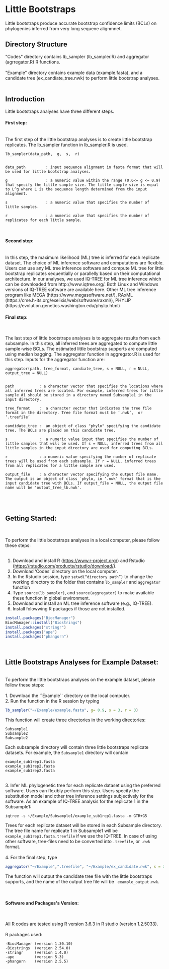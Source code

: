 # Little Bootstraps 
Little bootstraps produce accurate bootstrap confidence limits (BCLs) on phylogenies inferred from very long sequene alignmnet. 
<br />

## Directory Structure 
"Codes" directory contains lb_sampler (lb_sampler.R) and aggregator (agrregator.R) R functions. <br />
<br />
"Example" directory contains example data (example.fasta), and a candidate tree (ex_candiate_tree.nwk) to perform little bootstrap analyses. <br />
<br />

## Introduction
Little bootstraps analyses have three different steps. 
<br />
#### First step: 
<br />
The first step of the little bootstrap analyses is to create little bootstrap replicates. The lb_sampler function in lb_sampler.R is used.  

```
lb_sampler(data_path,  g,  s,  r)


data_path         : input sequence alignment in fasta format that will be used for little bootstrap analyses. 

g                 : a numeric value within the range (0.6<= g <= 0.9) that specify the little sample size. The little sample size is equal to L^g where L is the sequence length determined from the input alignment.  

s                 : a numeric value that specifies the number of little samples. 

r                 : a numeric value that specifies the number of replicates for each little sample.
```
<br />

#### Second step:

<br />
In this step, the maximum likelihood (ML) tree is inferred for each replicate dataset. The choice of ML inference software and computations are flexible. Users can use any ML tree inference software and compute ML tree for little bootstrap replicates sequentially or parallelly based on their computational architecture. In our analyses, we used IQ-TREE for ML tree inference which can be downloaded from http://www.iqtree.org/. Both Linux and Windows versions of IQ-TREE software are available here. Other ML tree inference program like MEGA (https://www.megasoftware.net/), RAxML (https://cme.h-its.org/exelixis/web/software/raxml/), PHYLIP (https://evolution.genetics.washington.edu/phylip.html)

<br />

#### Final step:

<br />

The last step of little bootstraps analyses is to aggregate results from each subsample. In this step, all inferred trees are aggregated to compute little sample-wise BCLs. The estimated little bootstrap supports are computed using median bagging. The aggregator function in aggregator.R is used for this step. Inputs for the aggregator function are:

```
aggregator(path, tree_format, candiate_tree, s = NULL, r = NULL, output_tree = NULL)


path           : a character vector that specifies the locations where all inferred trees are located. For example, inferred trees for little sample #1 should be stored in a directory named Subsample1 in the input directory.

tree_format    :  a character vector that indicates the tree file format in the directory. Tree file format must be ‘.nwk’,  or ‘.treefile’

candidate_tree :  an object of class "phylo" specifying the candidate tree. The BCLs are placed on this candidate tree. 

s              :  a numeric value input that specifies the number of little samples that will be used. If s = NULL, inferred trees from all little samples in the input directory are used for computing BCLs. 

r              : a numeric value specifying the number of replicate trees will be used from each subsample. If r = NULL, inferred trees from all replicates for a little sample are used. 

output_file    : a character vector specifying the output file name. The output is an object of class `phylo, in ‘.nwk’ format that is the input candidate tree with BCLs. If output_file = NULL, the output file name will be 'output_tree_lb.nwk'.
```
<br />

<br />

## Getting Started:

<br />

To perform the little bootstraps analyses in a local computer, please follow these steps:<br /><br />
1.	Download and install R (https://www.r-project.org/) and Rstudio (https://rstudio.com/products/rstudio/download/).<br />
2.	Download ‘Codes’ directory on the local computer. <br />
3.	In the Rstudio session, type ``setwd(“directory path”)`` to change the working directory to the folder that contains ``lb_sampler`` and ``aggregator`` function<br />
4.	Type ``source(lb_sampler)``, and ``source(aggregator)`` to make available these  function in global environment. <br />
5.	Download and install an ML tree inference software (e.g., IQ-TREE). <br />
6.	Install folowwing R packages if those are not installed. 

```R
install.packages("BiocManager")
BiocManager::install("Biostrings")
install.packages("stringr")
install.packages("ape")
install.packages("phangorn")
```

<br />

## Little Bootstraps Analyses for Example Dataset:

<br />
To perform the little bootstraps analyses on the example dataset, please follow these steps:<br /><br />
1.	Download the ``Example`` directory on the local computer. <br />
2.	Run the function in the R session by typing 

```R
lb_sampler("~/Example/example.fasta", g= 0.9, s = 3, r = 3)
```

This function will create three directories in the working directories:

```
Subsample1
Subsample2
Subsample2
```

Each subsample directory will contain three little bootstraps replicate datasets. For example, the ``Subsample1`` directory will contain 

```
example_sub1rep1.fasta
example_sub1rep2.fasta
example_sub1rep2.fasta
```
<br />
3.	Infer ML phylogenetic tree for each replicate dataset using the preferred software. Users can flexibly perform this step. Users specify the substitution model and other tree inference settings subjectively for the software. As an example of IQ-TREE analysis for the replicate 1 in the Subsample1:
<br />

``` 
iqtree -s ~/Example/Subsample1/example_sub1rep1.fasta -m GTR+G5
```

Trees for each replicate dataset will be stored in each Subsample directory. The tree file name for replicate 1 in Subsample1 will be `` example_sub1rep1.fasta.treefile`` if we use the IQ-TREE. In case of using other software, tree-files need to be converted into ``.treefile``, or ``.nwk`` format. <br /><br />
4.	For the final step, type 

```R
aggregator("~/Example",".treefile", "~/Example/ex_candidate.nwk", s = 3, r = 3, output_file = "example_output")
```

The function will output the candidate tree file with the little bootstraps supports, and the name of the output tree file will be `` example_output.nwk``.<br />

<br />

#### Software and Packages's Version:

<br />

All R codes are tested using R version 3.6.3 in R studio (version 1.2.5033).
<br />  
R packages used:
<br />

```
-BiocManager (version 1.30.10)
-Biostrings  (version 2.54.0)
-stringr     (version 1.4.0)
-ape         (version 5.3)
-phangorn    (version 2.5.5)
```

<br />
<br />
